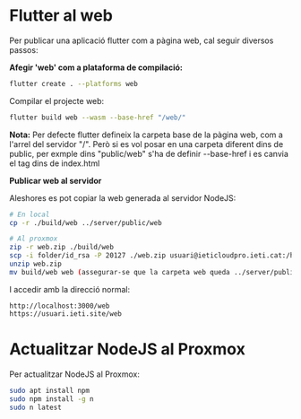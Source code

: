 # Flutter al web

Per publicar una aplicació flutter com a pàgina web, cal seguir diversos passos:

**Afegir 'web' com a plataforma de compilació:**

```bash
flutter create . --platforms web
```

Compilar el projecte web:

```bash
flutter build web --wasm --base-href "/web/"
```

**Nota:** Per defecte flutter defineix la carpeta base de la pàgina web, com a l'arrel del servidor "/". Però si es vol posar en una carpeta diferent dins de public, per exmple dins "public/web" s'ha de definir --base-href i es canvia el tag <base> dins de index.html

**Publicar web al servidor**

Aleshores es pot copiar la web generada al servidor NodeJS:

```bash
# En local
cp -r ./build/web ../server/public/web

# Al proxmox
zip -r web.zip ./build/web
scp -i folder/id_rsa -P 20127 ./web.zip usuari@ieticloudpro.ieti.cat:/home/super/
unzip web.zip
mv build/web web (assegurar-se que la carpeta web queda ../server/public/web/index.html)
```

I accedir amb la direcció normal:

```text
http://localhost:3000/web
https://usuari.ieti.site/web
```

# Actualitzar NodeJS al Proxmox

Per actualitzar NodeJS al Proxmox:

```bash
sudo apt install npm
sudo npm install -g n
sudo n latest
```